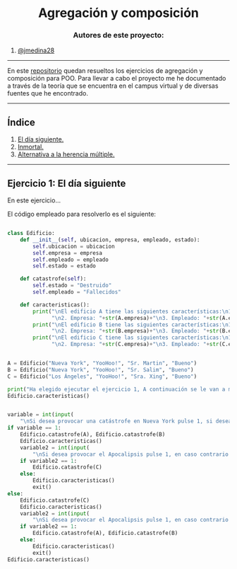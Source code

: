 <h1 align="center">Agregación y composición</h1>

<h3 align="center">Autores de este proyecto:</h3>

1. [@jmedina28](https://github.com/jmedina28)

---
En este [repositorio](https://github.com/jmedina28/AgregacionComposicionPOO) quedan resueltos los ejercicios de agregación y composición para POO. Para llevar a cabo el proyecto me he documentado a través de la teoría que se encuentra en el campus virtual y de diversas fuentes que he encontrado.
***
## Índice
1. [El día siguiente.](#id1)
3. [Inmortal.](#id2)
3. [Alternativa a la herencia múltiple.](#id3)

***

## Ejercicio 1: El día siguiente<a name="id1"></a>

En este ejercicio...

El código empleado para resolverlo es el siguiente:

```python

class Edificio:
    def __init__(self, ubicacion, empresa, empleado, estado):
        self.ubicacion = ubicacion
        self.empresa = empresa
        self.empleado = empleado
        self.estado = estado

    def catastrofe(self):
        self.estado = "Destruido"
        self.empleado = "Fallecidos"

    def caracteristicas():
        print("\nEl edificio A tiene las siguientes características:\n1. Ubicación: "+str(A.ubicacion) +
              "\n2. Empresa: "+str(A.empresa)+"\n3. Empleado: "+str(A.empleado)+"\n4. Estado: "+str(A.estado))
        print("\nEl edificio B tiene las siguientes características:\n1. Ubicación: "+str(B.ubicacion) +
              "\n2. Empresa: "+str(B.empresa)+"\n3. Empleado: "+str(B.empleado)+"\n4. Estado: "+str(B.estado))
        print("\nEl edificio C tiene las siguientes características:\n1. Ubicación: "+str(C.ubicacion) +
              "\n2. Empresa: "+str(C.empresa)+"\n3. Empleado: "+str(C.empleado)+"\n4. Estado: "+str(C.estado))


A = Edificio("Nueva York", "YooHoo!", "Sr. Martin", "Bueno")
B = Edificio("Nueva York", "YooHoo!", "Sr. Salim", "Bueno")
C = Edificio("Los Ángeles", "YooHoo!", "Sra. Xing", "Bueno")

print("Ha elegido ejecutar el ejercicio 1, A continuación se le van a mostrar los datos de 3 edificaciones.")
Edificio.caracteristicas()


variable = int(input(
    "\nSi desea provocar una catástrofe en Nueva York pulse 1, si desea provocarla en Los Ángeles pulse cualquier otra tecla: "))
if variable == 1:
    Edificio.catastrofe(A), Edificio.catastrofe(B)
    Edificio.caracteristicas()
    variable2 = int(input(
        "\nSi desea provocar el Apocalipsis pulse 1, en caso contrario pulse cualquier otro valor y se finalizará con la ejecución del programa: "))
    if variable2 == 1:
        Edificio.catastrofe(C)
    else:
        Edificio.caracteristicas()
        exit()
else:
    Edificio.catastrofe(C)
    Edificio.caracteristicas()
    variable2 = int(input(
        "\nSi desea provocar el Apocalipsis pulse 1, en caso contrario pulse cualquier otro valor y se finalizará con la ejecución del programa: "))
    if variable2 == 1:
        Edificio.catastrofe(A), Edificio.catastrofe(B)
    else:
        Edificio.caracteristicas()
        exit()
Edificio.caracteristicas()
